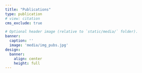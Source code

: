 ```yaml
---
title: "Publications"
type: publication
# view: citation
cms_exclude: true

# Optional header image (relative to `static/media/` folder).
banner:
  caption: ''
  image: 'media/img_pubs.jpg'
design:
  banner:
    align: center
    height: full
---
```


